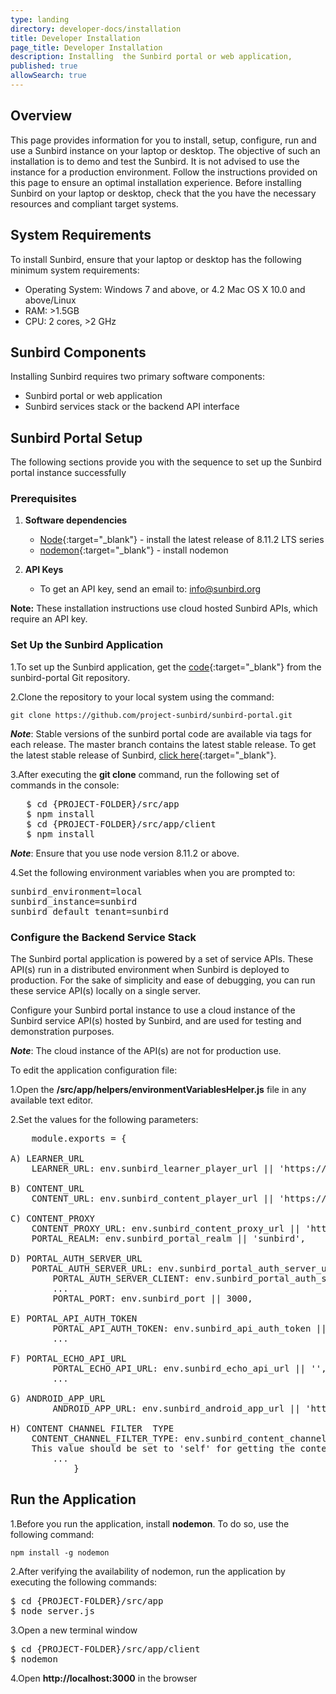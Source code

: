 ```yaml
---
type: landing
directory: developer-docs/installation
title: Developer Installation
page_title: Developer Installation
description: Installing  the Sunbird portal or web application, 
published: true
allowSearch: true
---
```


## Overview

This page provides information for you to install, setup, configure, run and use a Sunbird instance on your laptop or desktop. The objective of such an installation is to demo and test the Sunbird. It is not advised to use the instance for a production environment. Follow the instructions provided on this page to ensure an optimal installation experience. Before installing Sunbird on your laptop or desktop, check that the you have the necessary resources and compliant target systems. 

## System Requirements

To install Sunbird, ensure that your laptop or desktop has the following minimum system requirements:

- Operating System: Windows 7 and above, or 4.2 Mac OS X 10.0 and above/Linux  
- RAM: >1.5GB
- CPU: 2 cores, >2 GHz

## Sunbird Components
Installing Sunbird requires two primary software components:

- Sunbird portal or web application
- Sunbird services stack or the backend API interface

## Sunbird Portal Setup

The following sections provide you with the sequence to set up the Sunbird portal instance successfully 

### Prerequisites

1. **Software dependencies**
	
	* [Node](https://nodejs.org/en/download/){:target="_blank"} - install the latest release of 8.11.2 LTS series
	* [nodemon](https://www.npmjs.com/package/nodemon){:target="_blank"} - install nodemon

2. **API Keys** 

	* To get an API key, send an email to: info@sunbird.org

**Note:** These installation instructions use cloud hosted Sunbird APIs, which require an API key.

### Set Up the Sunbird Application 

1.To set up the Sunbird application, get the [code](https://github.com/project-sunbird/sunbird-portal.git){:target="_blank"} from the sunbird-portal Git repository. 

2.Clone the repository to your local system using the command:
    
    git clone https://github.com/project-sunbird/sunbird-portal.git

***Note***: Stable versions of the sunbird portal code are available via tags for each release. The master branch contains the latest stable release. To get the latest stable release of Sunbird, [click here](https://github.com/project-sunbird/sunbird-portal/){:target="_blank"}.

3.After executing the **git clone** command, run the following set of commands in the console:

<pre>
   $ cd {PROJECT-FOLDER}/src/app
   $ npm install
   $ cd {PROJECT-FOLDER}/src/app/client
   $ npm install
</pre>

***Note***: Ensure that you use node version 8.11.2 or above. 

4.Set the following environment variables when you are prompted to:

<pre>
sunbird_environment=local 
sunbird_instance=sunbird
sunbird_default_tenant=sunbird
</pre>

### Configure the Backend Service Stack

The Sunbird portal application is powered by a set of service APIs. These API(s) run in a distributed environment when Sunbird is  deployed to production. For the sake of simplicity and ease of debugging, you can run these service API(s) locally on a single server.

Configure your Sunbird portal instance to use a cloud instance of the Sunbird service API(s) hosted by Sunbird, and are used for testing and demonstration purposes. 

***Note***: The cloud instance of the API(s) are not for production use.

To edit the application configuration file:

1.Open the **<PROJECT-FOLDER>/src/app/helpers/environmentVariablesHelper.js** file in any available text editor. 

2.Set the values for the following parameters:
<pre>
    module.exports = {
        
A) LEARNER_URL   
	LEARNER_URL: env.sunbird_learner_player_url || 'https://staging.open-sunbird.org/api/',                    
      
B) CONTENT_URL
	CONTENT_URL: env.sunbird_content_player_url || 'https://staging.open-sunbird.org/api/',                   
        
C) CONTENT_PROXY  
	CONTENT_PROXY_URL: env.sunbird_content_proxy_url || 'https://staging.open-sunbird.org',                    
	PORTAL_REALM: env.sunbird_portal_realm || 'sunbird',
        
D) PORTAL_AUTH_SERVER_URL
	PORTAL_AUTH_SERVER_URL: env.sunbird_portal_auth_server_url || 'https://staging.open-sunbird.org/auth',     
        PORTAL_AUTH_SERVER_CLIENT: env.sunbird_portal_auth_server_client || "portal",
        ...
        PORTAL_PORT: env.sunbird_port || 3000,
        	
E) PORTAL_API_AUTH_TOKEN     
        PORTAL_API_AUTH_TOKEN: env.sunbird_api_auth_token || 'E-mail to: info@sunbird.org' for getting Auth-Token 
        ...
        
F) PORTAL_ECHO_API_URL
        PORTAL_ECHO_API_URL: env.sunbird_echo_api_url || '',                                                       
        ...
	
G) ANDROID_APP_URL
        ANDROID_APP_URL: env.sunbird_android_app_url || 'http://www.sunbird.org'   

H) CONTENT CHANNEL FILTER  TYPE
	CONTENT_CHANNEL_FILTER_TYPE: env.sunbird_content_channel_filter_type || 'all',
	This value should be set to 'self' for getting the content that belongs to current user channel and set to 'all' to get all 		channel contents
        ...
    		}
</pre>   

## Run the Application

1.Before you run the application, install **nodemon**. To do so, use the following command:

`npm install -g nodemon`

2.After verifying the availability of nodemon, run the application by executing the following commands:

<pre>
$ cd {PROJECT-FOLDER}/src/app
$ node server.js
</pre>
    
3.Open a new terminal window
<pre>
$ cd {PROJECT-FOLDER}/src/app/client
$ nodemon
</pre>

4.Open **http://localhost:3000** in the browser
 
